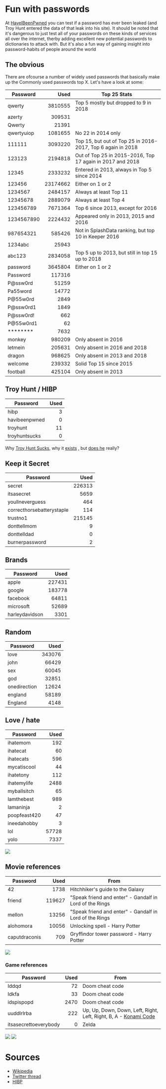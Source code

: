 # Fun with passwords

At [HaveIBeenPwned](https://haveibeenpwned.com/Passwords) you can test if a password has ever been leaked
(and Troy Hunt entered the data of that leak into his site). It should be noted that it's dangerous to just test all of 
your passwords on these kinds of services all over the internet, therby adding excellent new potential passwords 
to dictionaries to attack with. But it's also a fun way of gaining insight into password-habits of people around the world

## The obvious

There are ofcourse a number of widely used passwords that basically make up the Commonly used passwords top X.
Let's have a look at some:

| Password      | Used      | Top 25 Stats                                                  |
| ------------- | --------: | -------------------------------------------------             |
| qwerty        | 3810555   | Top 5 mostly but dropped to 9 in 2018                         |
| azerty        | 309531    |                                                               |
| Qwerty        | 21391     |                                                               |
| qwertyuiop    | 1081655   | No 22 in 2014 only                                            |
| 111111        | 3093220   | Top 15, but out of Top 25 in 2016-2017, Top 6 again in 2018   |
| 123123        | 2194818   | Out of Top 25 in 2015-2016, Top 17 again in 2017 and 2018     |
| 12345         | 2333232   | Entered in 2013, always in Top 5 since 2014                   |
| 123456        | 23174662  | Either on 1 or 2                                              |
| 1234567       | 2484157   | Always at least Top 11                                        |
| 12345678      | 2889079   | Always at least Top 4                                         |
| 123456789     | 7671364   | Top 6 since 2013, except for 2016                             |
| 1234567890    | 2224432   | Appeared only in 2013, 2015 and 2016                          |
| 987654321     | 585426    | Not in SplashData ranking, but top 10 in Keeper 2016          |
| 1234abc       | 25943     |                                                               |
| abc123        | 2834058   | Top 5 up to 2013, but still in top 15 up to 2018              |
| password      | 3645804   | Either on 1 or 2                                              |
| Password      | 117316    |                                                               |
| P@ssw0rd      | 51259     |                                                               |
| Pa55word      | 14772     |                                                               |
| P@55w0rd      | 2849      |                                                               |
| P@ssw0rd1     | 1849      |                                                               |
| P@ssw0rd!     | 662       |                                                               |
| P@55w0rd1     | 62        |                                                               |
| ********      | 7632      |                                                               |
| monkey        | 980209    | Only absent in 2016                                           |
| letmein       | 205631    | Only absent in 2016 and 2018                                  |
| dragon        | 968625    | Only absent in 2013 and 2018                                  |
| welcome       | 239332    | Solid Top 15 since 2015                                       |
| football      | 425104    | Only absent in 2013                                           |

## Troy Hunt / HIBP

| Password      | Used      |
| ------------- | --------: |
| hibp          | 3         |
| havibeenpwned | 0         |
| troyhunt      | 11        |
| troyhuntsucks | 0         |

Why [Troy Hunt Sucks](https://www.youtube.com/watch?v=cyQ4PjUnclM), why it 
[exists](https://www.youtube.com/watch?v=-MUhcgXBj_A&feature=youtu.be&list=PL03Lrmd9CiGewi0lbnahxEpisoP5WZocX&t=2141)
, but [does he](https://troyhuntsucks.com/) really?


## Keep it Secret

| Password                  | Used      |
| ------------------------- | --------: |
| secret                    | 226313    |
| itsasecret                | 5659      |
| youllneverguess           | 464       |
| correcthorsebatterystaple | 114       |
| trustno1                  | 215145    |
| donttellmom               | 9         |
| donttelldad               | 0         |
| burnerpassword            | 2         |


## Brands

| Password      | Used      |
| ------------- | --------: |
| apple         | 227431    |
| google        | 183778    |
| facebook      | 64811     |
| microsoft     | 52689     |
| harleydavidson| 3301      |


## Random

| Password      | Used      |
| ------------- | --------: |
| love          | 343076    |
| john          | 66429     |
| sex           | 60045     |
| god           | 32851     |
| onedirection  | 12624     |
| england       | 58189     |
| England       | 4148      |



## Love / hate
| Password      | Used  |
| ------------- | ----: |
| ihatemom      | 192   |
| ihatecat      | 60    |
| ihatecats     | 596   |
| mycatiscool   | 44    |
| ihatetony     | 112   |
| ihatemylife   | 2488  |
| myballsitch   | 65    |
| Iamthebest    | 989   |
| Iamaninja     | 2     |
| poopfeast420  | 47    |
| ineedahobby   | 3     |
| lol           | 57728 |
| yolo          | 7337  |

![](cat.jpg)

## Movie references

| Password      | Used      | From                                                      |
| ------------- | ----:     | --------------------------------------------------------- |
| 42            | 1738      | Hitchhiker's guide to the Galaxy                          |
| friend        | 119627    | "Speak friend and enter" - Gandalf in Lord of the Rings   |
| mellon        | 13256     | "Speak friend and enter" - Gandalf in Lord of the Rings   |
| alohomora     | 10056     | Unlocking spell - Harry Potter                            |
| caputdraconis | 709       | Gryffindor tower password - Harry Potter                  |

![](friend.jpg)


### Game references

| Password              | Used      | From                                                                      |
| --------------------- | ----:     | ------------------------------------------------------------------------- |
| Iddqd                 | 72        | Doom cheat code                                                           |
| Idkfa                 | 33        | Doom cheat code                                                           |
| idspispopd            | 2470      | Doom cheat code                                                           |
| uuddlrlrba            | 222       | Up, Up, Down, Down, Left, Right, Left, Right, B, A - [Konami Code](https://en.wikipedia.org/wiki/Konami_Code) |
| itsasecrettoeverybody | 0         | Zelda                                                                     |

![](konamicode.jpg)
![](zelda.gif)


# Sources

* [Wikipedia](https://en.wikipedia.org/wiki/List_of_the_most_common_passwords)
* [Twitter thread](https://twitter.com/tonynorthrup/status/1087818989147959298)
* [HIBP](https://haveibeenpwned.com/Passwords)

